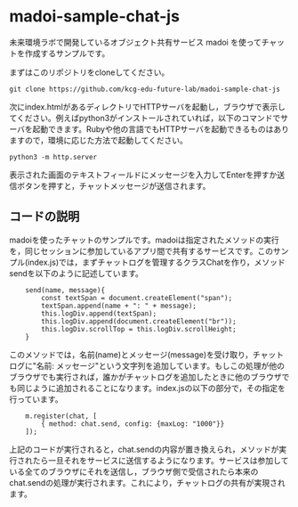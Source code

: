 # madoi-sample-chat-js

未来環境ラボで開発しているオブジェクト共有サービス madoi を使ってチャットを作成するサンプルです。

まずはこのリポジトリをcloneしてください。
```
git clone https://github.com/kcg-edu-future-lab/madoi-sample-chat-js
```

次にindex.htmlがあるディレクトリでHTTPサーバを起動し，ブラウザで表示してください。例えばpython3がインストールされていれば，以下のコマンドでサーバを起動できます。Rubyや他の言語でもHTTPサーバを起動できるものはありますので，環境に応じた方法で起動してください。
```
python3 -m http.server
```

表示された画面のテキストフィールドにメッセージを入力してEnterを押すか送信ボタンを押すと，チャットメッセージが送信されます。

## コードの説明

madoiを使ったチャットのサンプルです。madoiは指定されたメソッドの実行を，同じセッションに参加しているアプリ間で共有するサービスです。このサンプル(index.js)では，まずチャットログを管理するクラスChatを作り，メソッドsendを以下のように記述しています。

```
    send(name, message){
        const textSpan = document.createElement("span");
        textSpan.append(name + ": " + message);
        this.logDiv.append(textSpan);
        this.logDiv.append(document.createElement("br"));
        this.logDiv.scrollTop = this.logDiv.scrollHeight;
    }
```

このメソッドでは，名前(name)とメッセージ(message)を受け取り，チャットログに"名前: メッセージ"という文字列を追加しています。もしこの処理が他のブラウザでも実行されば，誰かがチャットログを追加したときに他のブラウザでも同じように追加されることになります。index.jsの以下の部分で，その指定を行っています。

```
    m.register(chat, [
        { method: chat.send, config: {maxLog: "1000"}}
    ]);
```

上記のコードが実行されると，chat.sendの内容が置き換えられ，メソッドが実行されたら一旦それをサービスに送信するようになります。サービスは参加している全てのブラウザにそれを送信し，ブラウザ側で受信されたら本来のchat.sendの処理が実行されます。これにより，チャットログの共有が実現されます。
